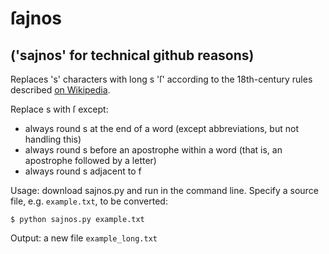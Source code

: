 # ſajnos
## ('sajnos' for technical github reasons)

Replaces 's' characters with long s 'ſ' according to the 18th-century rules described [on Wikipedia](https://en.wikipedia.org/wiki/Long_s#Rules).

Replace s with ſ except:

- always round s at the end of a word (except abbreviations, but not handling this)
- always round s before an apostrophe within a word (that is, an apostrophe followed by a letter)
- always round s adjacent to f

Usage: download sajnos.py and run in the command line. Specify a source file, e.g. ``example.txt``, to be converted:
```
$ python sajnos.py example.txt
```
Output: a new file ``example_long.txt``

